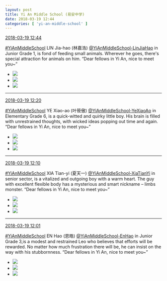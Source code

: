 ```yaml
---
layout: post
title: Yi An Middle School (易安中学)
date: 2018-03-19 12:44
categories: [ 'yi-an-middle-school' ]
---
```


<div class="weibo-info">
  <a href="https://weibo.com/6074218720/G85aS8h5h">2018-03-19 12:44</a>
</div>

[#YiAnMiddleSchool](https://weibo.com/p/100808e5c67e0668537d4caddefd946dcff208/super_index) LIN Jia-hao (林嘉浩) [@YiAnMiddleSchool-LinJiaHao](https://weibo.com/6210352257) in Junior Grade 1, is fond of feeding small animals. Wherever he goes, there's special attraction for animals on him. “Dear fellows in Yi An, nice to meet you~”

<!-- more -->

<ul class="weibo-pic-list-1">
  <li class="weibo-pic">
    <a href="//wx3.sinaimg.cn/mw690/006D4NLGly1fpi0cjm3r1j315o15otia.jpg"><img src="//wx3.sinaimg.cn/thumb150/006D4NLGly1fpi0cjm3r1j315o15otia.jpg"/></a>
  </li>
  <li class="weibo-pic">
    <a href="//wx2.sinaimg.cn/mw690/006D4NLGly1fpi0cezo1fj325q38kacx.jpg"><img src="//wx2.sinaimg.cn/thumb150/006D4NLGly1fpi0cezo1fj325q38kacx.jpg"/></a>
  </li>
  <li class="weibo-pic">
    <a href="//wx3.sinaimg.cn/mw690/006D4NLGly1fpi0cmyxsjj30m80vfwqe.jpg"><img src="//wx3.sinaimg.cn/thumb150/006D4NLGly1fpi0cmyxsjj30m80vfwqe.jpg"/></a>
  </li>
</ul>

---

<div class="weibo-info">
  <a href="https://weibo.com/6074218720/G850ZgBHm">2018-03-19 12:20</a>
</div>

[#YiAnMiddleSchool](https://weibo.com/p/100808e5c67e0668537d4caddefd946dcff208/super_index) YE Xiao-ao (叶筱傲) [@YiAnMiddleSchool-YeXiaoAo](https://weibo.com/u/6340485168) in Elementary Grade 6, is a quick-witted and quirky little boy. His brain is filled with unrestrained thoughts, with wicked ideas popping out time and again. “Dear fellows in Yi An, nice to meet you~”

<ul class="weibo-pic-list-1">
  <li class="weibo-pic">
    <a href="//wx3.sinaimg.cn/mw690/006D4NLGly1fpi0benibrj315o15owom.jpg"><img src="//wx3.sinaimg.cn/thumb150/006D4NLGly1fpi0benibrj315o15owom.jpg"/></a>
  </li>
  <li class="weibo-pic">
    <a href="//wx1.sinaimg.cn/mw690/006D4NLGly1fpi0bfik5sj31sq2p2tb6.jpg"><img src="//wx1.sinaimg.cn/thumb150/006D4NLGly1fpi0bfik5sj31sq2p2tb6.jpg"/></a>
  </li>
  <li class="weibo-pic">
    <a href="//wx4.sinaimg.cn/mw690/006D4NLGly1fpi0bc4nrjj30m80vfnaa.jpg"><img src="//wx4.sinaimg.cn/thumb150/006D4NLGly1fpi0bc4nrjj30m80vfnaa.jpg"/></a>
  </li>
</ul>

---

<div class="weibo-info">
  <a href="https://weibo.com/6074218720/G84Xdd99W">2018-03-19 12:10</a>
</div>

[#YiAnMiddleSchool](https://weibo.com/p/100808e5c67e0668537d4caddefd946dcff208/super_index) XIA Tian-yi (夏天一) [@YiAnMiddleSchool-XiaTianYi](https://weibo.com/6286030291) in senior sector, is a vitalized and outgoing boy with a warm heart. The guy with excellent flexible body has a mysterious and smart nickname – limbs monster. “Dear fellows in Yi An, nice to meet you~”

<ul class="weibo-pic-list-1">
  <li class="weibo-pic">
    <a href="//wx4.sinaimg.cn/mw690/006D4NLGly1fpi01unx32j315o15o12q.jpg"><img src="//wx4.sinaimg.cn/thumb150/006D4NLGly1fpi01unx32j315o15o12q.jpg"/></a>
  </li>
  <li class="weibo-pic">
    <a href="//wx2.sinaimg.cn/mw690/006D4NLGly1fpi01v0188j31sc2to0vf.jpg"><img src="//wx2.sinaimg.cn/thumb150/006D4NLGly1fpi01v0188j31sc2to0vf.jpg"/></a>
  </li>
  <li class="weibo-pic">
    <a href="//wx1.sinaimg.cn/mw690/006D4NLGly1fpi01tsttlj30m80vf7fa.jpg"><img src="//wx1.sinaimg.cn/thumb150/006D4NLGly1fpi01tsttlj30m80vf7fa.jpg"/></a>
  </li>
</ul>

---

<div class="weibo-info">
  <a href="https://weibo.com/6074218720/G84TkFUkg">2018-03-19 12:01</a>
</div>

[#YiAnMiddleSchool](https://weibo.com/p/100808e5c67e0668537d4caddefd946dcff208/super_index) EN Hao (恩皓) [@YiAnMiddleSchool-EnHao](https://weibo.com/u/6346318257) in Junior Grade 3,is a modest and restrained Leo who believes that efforts will be rewarded. No matter how much frustration there will be, he can insist on the way with his stubbornness. “Dear fellows in Yi An, nice to meet you~”

<ul class="weibo-pic-list-1">
  <li class="weibo-pic">
    <a href="//wx1.sinaimg.cn/mw690/006D4NLGly1fphzrejpt2j315o15o47r.jpg"><img src="//wx1.sinaimg.cn/thumb150/006D4NLGly1fphzrejpt2j315o15o47r.jpg"/></a>
  </li>
  <li class="weibo-pic">
    <a href="//wx1.sinaimg.cn/mw690/006D4NLGly1fphzreq5joj31yh2xq76w.jpg"><img src="//wx1.sinaimg.cn/thumb150/006D4NLGly1fphzreq5joj31yh2xq76w.jpg"/></a>
  </li>
  <li class="weibo-pic">
    <a href="//wx1.sinaimg.cn/mw690/006D4NLGly1fphzrf0ei4j30m80vfk3f.jpg"><img src="//wx1.sinaimg.cn/thumb150/006D4NLGly1fphzrf0ei4j30m80vfk3f.jpg"/></a>
  </li>
</ul>
